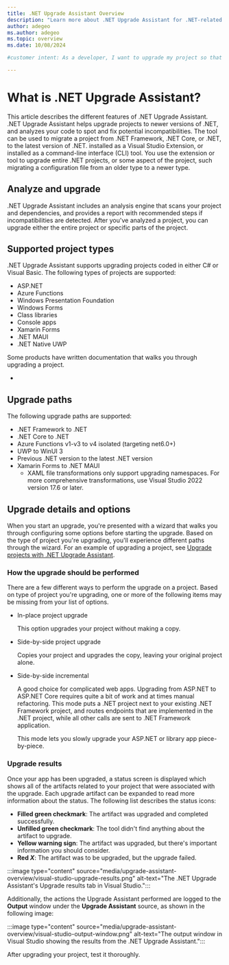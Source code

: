 ```yaml
---
title: .NET Upgrade Assistant Overview
description: "Learn more about .NET Upgrade Assistant for .NET-related projects. This tool helps you upgrade from older versions of .NET, including .NET Framework, to the latest version of .NET. Code incompatibilities can be fixed as part of the upgrade."
author: adegeo
ms.author: adegeo
ms.topic: overview
ms.date: 10/08/2024

#customer intent: As a developer, I want to upgrade my project so that I can take advantage of the latest features.

---
```


# What is .NET Upgrade Assistant?

This article describes the different features of .NET Upgrade Assistant. .NET Upgrade Assistant helps upgrade projects to newer versions of .NET, and analyzes your code to spot and fix potential incompatibilities. The tool can be used to migrate a project from .NET Framework, .NET Core, or .NET, to the latest version of .NET.  installed as a Visual Studio Extension, or installed as a command-line interface (CLI) tool. You use the extension or tool to upgrade entire .NET projects, or some aspect of the project, such migrating a configuration file from an older type to a newer type.

## Analyze and upgrade

.NET Upgrade Assistant includes an analysis engine that scans your project and dependencies, and provides a report with recommended steps if incompatibilities are detected. After you've analyzed a project, you can upgrade either the entire project or specific parts of the project.

<!-- I don't have this information ready yet

## Extensibility

One key feature of .NET Upgrade Assistant is designing upgrade extensions for your own libraries. Upgrade extensions can be made up of one or two upgrades:

- Package Map

  This is something.

- API Map

  This is something.

-->

## Supported project types

.NET Upgrade Assistant supports upgrading projects coded in either C# or Visual Basic. The following types of projects are supported:

- ASP.NET
- Azure Functions
- Windows Presentation Foundation
- Windows Forms
- Class libraries
- Console apps
- Xamarin Forms
- .NET MAUI
- .NET Native UWP

Some products have written documentation that walks you through upgrading a project.

- 

## Upgrade paths

The following upgrade paths are supported:

- .NET Framework to .NET
- .NET Core to .NET
- Azure Functions v1-v3 to v4 isolated (targeting net6.0+)
- UWP to WinUI 3
- Previous .NET version to the latest .NET version
- Xamarin Forms to .NET MAUI
  - XAML file transformations only support upgrading namespaces. For more comprehensive transformations, use Visual Studio 2022 version 17.6 or later.

## Upgrade details and options

When you start an upgrade, you're presented with a wizard that walks you through configuring some options before starting the upgrade. Based on the type of project you're upgrading, you'll experience different paths through the wizard. For an example of upgrading a project, see [Upgrade projects with .NET Upgrade Assistant](upgrade-assistant-how-to-upgrade.md).

### How the upgrade should be performed

There are a few different ways to perform the upgrade on a project. Based on type of project you're upgrading, one or more of the following items may be missing from your list of options.

- In-place project upgrade

  This option upgrades your project without making a copy.

- Side-by-side project upgrade

  Copies your project and upgrades the copy, leaving your original project alone.

- Side-by-side incremental

  A good choice for complicated web apps. Upgrading from ASP.NET to ASP.NET Core requires quite a bit of work and at times manual refactoring. This mode puts a .NET project next to your existing .NET Framework project, and routes endpoints that are implemented in the .NET project, while all other calls are sent to .NET Framework application.

  This mode lets you slowly upgrade your ASP.NET or library app piece-by-piece.

### Upgrade results

Once your app has been upgraded, a status screen is displayed which shows all of the artifacts related to your project that were associated with the upgrade. Each upgrade artifact can be expanded to read more information about the status. The following list describes the status icons:

- **Filled green checkmark**: The artifact was upgraded and completed successfully.
- **Unfilled green checkmark**: The tool didn't find anything about the artifact to upgrade.
- **Yellow warning sign**: The artifact was upgraded, but there's important information you should consider.
- **Red _X_**: The artifact was to be upgraded, but the upgrade failed.

:::image type="content" source="media/upgrade-assistant-overview/visual-studio-upgrade-results.png" alt-text="The .NET Upgrade Assistant's Upgrade results tab in Visual Studio.":::

Additionally, the actions the Upgrade Assistant performed are logged to the **Output** window under the **Upgrade Assistant** source, as shown in the following image:

:::image type="content" source="media/upgrade-assistant-overview/visual-studio-output-window.png" alt-text="The output window in Visual Studio showing the results from the .NET Upgrade Assistant.":::

After upgrading your project, test it thoroughly.

<!-- Optional: Related content - H2

## Related content

- [Related article title](link.md)
- [Related article title](link.md)
- [Related article title](link.md)

Consider including a "Related content" H2 section that 
lists links to 1 to 3 articles the user might find helpful.

-->
